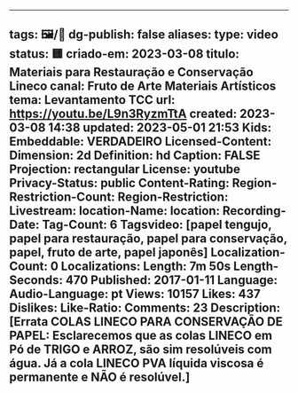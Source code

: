 ---

tags: 🖼️/🎥️
dg-publish: false
aliases: 
type: video
status: 🟨️ 
criado-em: 2023-03-08
titulo: Materiais para Restauração e Conservação Lineco
canal: Fruto de Arte Materiais Artísticos
tema: Levantamento TCC 
url:  https://youtu.be/L9n3RyzmTtA
created: 2023-03-08 14:38
updated: 2023-05-01 21:53
Kids: 
Embeddable: VERDADEIRO
Licensed-Content: 
Dimension: 2d
Definition: hd
Caption: FALSE
Projection: rectangular
License: youtube
Privacy-Status: public
Content-Rating: 
Region-Restriction-Count: 
Region-Restriction: 
Livestream: 
location-Name: 
location: 
Recording-Date: 
Tag-Count: 6
Tagsvideo: [papel tengujo, papel para restauração, papel para conservação, papel, fruto de arte, papel japonês]
Localization-Count: 0
Localizations: 
Length: 7m 50s
Length-Seconds: 470
Published: 2017-01-11
Language: 
Audio-Language: pt
Views: 10157
Likes: 437
Dislikes: 
Like-Ratio: 
Comments: 23
Description: [Errata COLAS LINECO PARA CONSERVAÇÃO DE PAPEL: Esclarecemos que as colas LINECO em Pó de TRIGO e ARROZ, são sim resolúveis com água. Já a cola LINECO PVA líquida viscosa é permanente e NÃO é resolúvel.] 
---